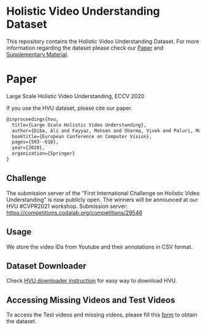 # Holistic Video Understanding Dataset

This repository contains the Holistic Video Understanding Dataset. For more information regarding the dataset please check our [Paper](https://pages.iai.uni-bonn.de/gall_juergen/download/HVU_eccv20.pdf) and [Supplementary Material](http://gall.cv-uni-bonn.de/download/HVU_suppl.pdf).

# Paper
Large Scale Holistic Video Understanding, ECCV 2020

If you use the HVU dataset, please cite our paper.

```latex
@inproceedings{hvu,
  title={Large Scale Holistic Video Understanding},
  author={Diba, Ali and Fayyaz, Mohsen and Sharma, Vivek and Paluri, Manohar and Gall, J{\"u}rgen and Stiefelhagen, Rainer and Van Gool, Luc},
  booktitle={European Conference on Computer Vision},
  pages={593--610},
  year={2020},
  organization={Springer}
}
```

## Challenge
The submission server of the "First International Challenge on Holistic Video Understanding" is now publicly open. The winners will be announced at our HVU #CVPR2021 workshop.
Submission server: https://competitions.codalab.org/competitions/29546

## Usage
We store the video IDs from Youtube and their annotations in CSV format.

## Dataset Downloader
Check [HVU downloader instruction](https://github.com/holistic-video-understanding/HVU-Downloader) for easy way to download HVU.

## Accessing Missing Videos and Test Videos
To access the Test videos and missing videos, please fill this [form](https://forms.gle/8qpoDaarjd7WNn7E7) to obtain the dataset.
